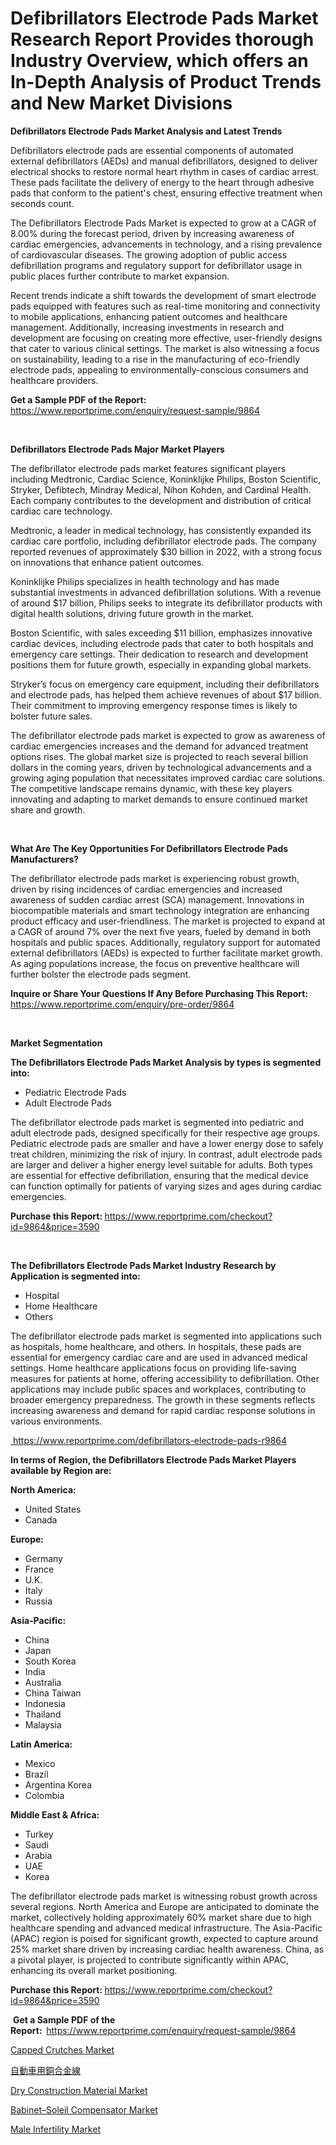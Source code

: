 <p><h1>Defibrillators Electrode Pads Market Research Report Provides thorough Industry Overview, which offers an In-Depth Analysis of Product Trends and New Market Divisions</h1></p><p><strong>Defibrillators Electrode Pads Market Analysis and Latest Trends</strong></p>
<p><p>Defibrillators electrode pads are essential components of automated external defibrillators (AEDs) and manual defibrillators, designed to deliver electrical shocks to restore normal heart rhythm in cases of cardiac arrest. These pads facilitate the delivery of energy to the heart through adhesive pads that conform to the patient's chest, ensuring effective treatment when seconds count.</p><p>The Defibrillators Electrode Pads Market is expected to grow at a CAGR of 8.00% during the forecast period, driven by increasing awareness of cardiac emergencies, advancements in technology, and a rising prevalence of cardiovascular diseases. The growing adoption of public access defibrillation programs and regulatory support for defibrillator usage in public places further contribute to market expansion. </p><p>Recent trends indicate a shift towards the development of smart electrode pads equipped with features such as real-time monitoring and connectivity to mobile applications, enhancing patient outcomes and healthcare management. Additionally, increasing investments in research and development are focusing on creating more effective, user-friendly designs that cater to various clinical settings. The market is also witnessing a focus on sustainability, leading to a rise in the manufacturing of eco-friendly electrode pads, appealing to environmentally-conscious consumers and healthcare providers.</p></p>
<p><strong>Get a Sample PDF of the Report:&nbsp;</strong> <a href="https://www.reportprime.com/enquiry/request-sample/9864">https://www.reportprime.com/enquiry/request-sample/9864</a></p>
<p>&nbsp;</p>
<p><strong>Defibrillators Electrode Pads Major Market Players</strong></p>
<p><p>The defibrillator electrode pads market features significant players including Medtronic, Cardiac Science, Koninklijke Philips, Boston Scientific, Stryker, Defibtech, Mindray Medical, Nihon Kohden, and Cardinal Health. Each company contributes to the development and distribution of critical cardiac care technology.</p><p>Medtronic, a leader in medical technology, has consistently expanded its cardiac care portfolio, including defibrillator electrode pads. The company reported revenues of approximately $30 billion in 2022, with a strong focus on innovations that enhance patient outcomes.</p><p>Koninklijke Philips specializes in health technology and has made substantial investments in advanced defibrillation solutions. With a revenue of around $17 billion, Philips seeks to integrate its defibrillator products with digital health solutions, driving future growth in the market.</p><p>Boston Scientific, with sales exceeding $11 billion, emphasizes innovative cardiac devices, including electrode pads that cater to both hospitals and emergency care settings. Their dedication to research and development positions them for future growth, especially in expanding global markets.</p><p>Stryker’s focus on emergency care equipment, including their defibrillators and electrode pads, has helped them achieve revenues of about $17 billion. Their commitment to improving emergency response times is likely to bolster future sales.</p><p>The defibrillator electrode pads market is expected to grow as awareness of cardiac emergencies increases and the demand for advanced treatment options rises. The global market size is projected to reach several billion dollars in the coming years, driven by technological advancements and a growing aging population that necessitates improved cardiac care solutions. The competitive landscape remains dynamic, with these key players innovating and adapting to market demands to ensure continued market share and growth.</p></p>
<p>&nbsp;</p>
<p><strong>What Are The Key Opportunities For Defibrillators Electrode Pads Manufacturers?</strong></p>
<p><p>The defibrillator electrode pads market is experiencing robust growth, driven by rising incidences of cardiac emergencies and increased awareness of sudden cardiac arrest (SCA) management. Innovations in biocompatible materials and smart technology integration are enhancing product efficacy and user-friendliness. The market is projected to expand at a CAGR of around 7% over the next five years, fueled by demand in both hospitals and public spaces. Additionally, regulatory support for automated external defibrillators (AEDs) is expected to further facilitate market growth. As aging populations increase, the focus on preventive healthcare will further bolster the electrode pads segment.</p></p>
<p><strong>Inquire or Share Your Questions If Any Before Purchasing This Report:</strong> <a href="https://www.reportprime.com/enquiry/pre-order/9864">https://www.reportprime.com/enquiry/pre-order/9864</a></p>
<p>&nbsp;</p>
<p><strong>Market Segmentation</strong></p>
<p><strong>The Defibrillators Electrode Pads Market Analysis by types is segmented into:</strong></p>
<p><ul><li>Pediatric Electrode Pads</li><li>Adult Electrode Pads</li></ul></p>
<p><p>The defibrillator electrode pads market is segmented into pediatric and adult electrode pads, designed specifically for their respective age groups. Pediatric electrode pads are smaller and have a lower energy dose to safely treat children, minimizing the risk of injury. In contrast, adult electrode pads are larger and deliver a higher energy level suitable for adults. Both types are essential for effective defibrillation, ensuring that the medical device can function optimally for patients of varying sizes and ages during cardiac emergencies.</p></p>
<p><strong>Purchase this Report:&nbsp;</strong><a href="https://www.reportprime.com/checkout?id=9864&price=3590">https://www.reportprime.com/checkout?id=9864&price=3590</a></p>
<p>&nbsp;</p>
<p><strong>The Defibrillators Electrode Pads Market Industry Research by Application is segmented into:</strong></p>
<p><ul><li>Hospital</li><li>Home Healthcare</li><li>Others</li></ul></p>
<p><p>The defibrillator electrode pads market is segmented into applications such as hospitals, home healthcare, and others. In hospitals, these pads are essential for emergency cardiac care and are used in advanced medical settings. Home healthcare applications focus on providing life-saving measures for patients at home, offering accessibility to defibrillation. Other applications may include public spaces and workplaces, contributing to broader emergency preparedness. The growth in these segments reflects increasing awareness and demand for rapid cardiac response solutions in various environments.</p></p>
<p><a href="https://www.reportprime.com/defibrillators-electrode-pads-r9864">&nbsp;https://www.reportprime.com/defibrillators-electrode-pads-r9864</a></p>
<p><strong>In terms of Region, the Defibrillators Electrode Pads Market Players available by Region are:</strong></p>
<p>
    <p> <strong> North America: </strong>
        <ul>
            <li>United States</li>
            <li>Canada</li>
        </ul>
        </p> 
    <p> <strong> Europe: </strong>
        <ul>
            <li>Germany</li>
            <li>France</li>
            <li>U.K.</li>
            <li>Italy</li>
            <li>Russia</li>
        </ul>
        </p> 
    <p> <strong> Asia-Pacific: </strong>
        <ul>
            <li>China</li>
            <li>Japan</li>
            <li>South Korea</li>
            <li>India</li>
            <li>Australia</li>
            <li>China Taiwan</li>
            <li>Indonesia</li>
            <li>Thailand</li>
            <li>Malaysia</li>
        </ul>
        </p> 
    <p> <strong> Latin America: </strong>
        <ul>
            <li>Mexico</li>
            <li>Brazil</li>
            <li>Argentina Korea</li>
            <li>Colombia</li>
        </ul>
        </p> 
    <p> <strong> Middle East & Africa: </strong>
        <ul>
            <li>Turkey</li>
            <li>Saudi</li>
            <li>Arabia</li>
            <li>UAE</li>
            <li>Korea</li>
        </ul>
    </p>
    </p>
<p><p>The defibrillator electrode pads market is witnessing robust growth across several regions. North America and Europe are anticipated to dominate the market, collectively holding approximately 60% market share due to high healthcare spending and advanced medical infrastructure. The Asia-Pacific (APAC) region is poised for significant growth, expected to capture around 25% market share driven by increasing cardiac health awareness. China, as a pivotal player, is projected to contribute significantly within APAC, enhancing its overall market positioning.</p></p>
<p><strong>Purchase this Report: </strong><a href="https://www.reportprime.com/checkout?id=9864&price=3590">https://www.reportprime.com/checkout?id=9864&price=3590</a></p>
<p>&nbsp;<strong>Get a Sample PDF of the Report:&nbsp;&nbsp;</strong><a href="https://www.reportprime.com/enquiry/request-sample/9864">https://www.reportprime.com/enquiry/request-sample/9864</a></p>
<p><strong></strong></p>
<p><p><a href="https://github.com/BellAuer/Market-Research-Report-List-1/blob/main/capped-crutches-market.md">Capped Crutches Market</a></p><p><a href="https://medium.com/@opalkilback2023/automotive-copper-alloy-wire-market-%E3%81%AE%E3%82%B0%E3%83%AD%E3%83%BC%E3%83%90%E3%83%AB%E5%B8%82%E5%A0%B4%E6%A6%82%E8%A6%81%E3%81%AF-%E4%B8%96%E7%95%8C%E3%81%8A%E3%82%88%E3%81%B3%E4%B8%BB%E8%A6%81%E5%B8%82%E5%A0%B4%E3%81%AB%E3%81%8A%E3%81%91%E3%82%8B%E6%A5%AD%E7%95%8C%E3%81%AB%E5%BD%B1%E9%9F%BF%E3%82%92%E4%B8%8E%E3%81%88%E3%82%8B%E4%B8%BB%E8%A6%81%E3%81%AA%E3%83%88%E3%83%AC%E3%83%B3%E3%83%89%E3%81%AB%E3%81%A4%E3%81%84%E3%81%A6-%E7%8B%AC%E8%87%AA%E3%81%AE%E8%A6%96%E7%82%B9%E3%82%92%E6%8F%90%E4%BE%9B%E3%81%97%E3%81%BE%E3%81%99-7f64b5791a73">自動車用銅合金線</a></p><p><a href="https://medium.com/@lynnullrich1993/the-dry-construction-material-market-has-witnessed-significant-growth-in-recent-years-and-this-dd72ca1b6ab7">Dry Construction Material Market</a></p><p><a href="https://issuu.com/reportprime-2/docs/babinetsoleil-compensator-market-si_ec9751966efa4e">Babinet–Soleil Compensator Market</a></p><p><a href="https://www.linkedin.com/pulse/male-infertility-market-research-report-exploring-size-revenue-dpy4f?trackingId=rxNrgVZNRTe9noNL%2FQCTqw%3D%3D">Male Infertility Market</a></p></p>